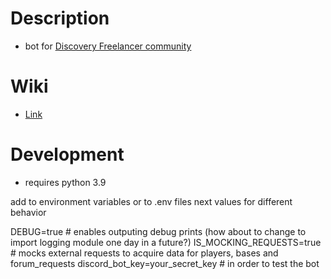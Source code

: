# Description

- bot for [Discovery Freelancer community](https://discoverygc.com/forums/index.php)

# Wiki

- [Link](https://dd84ai.github.io/darkbot/)

# Development

- requires python 3.9

add to environment variables or to .env files next values for different behavior

DEBUG=true # enables outputing debug prints (how about to change to import logging module one day in a future?)
IS_MOCKING_REQUESTS=true # mocks external requests to acquire data for players, bases and forum_requests
discord_bot_key=your_secret_key # in order to test the bot
